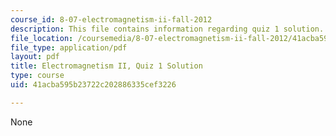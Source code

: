 ```yaml
---
course_id: 8-07-electromagnetism-ii-fall-2012
description: This file contains information regarding quiz 1 solution.
file_location: /coursemedia/8-07-electromagnetism-ii-fall-2012/41acba595b23722c202886335cef3226_MIT8_07F12_quizsol1.pdf
file_type: application/pdf
layout: pdf
title: Electromagnetism II, Quiz 1 Solution
type: course
uid: 41acba595b23722c202886335cef3226

---
```

None